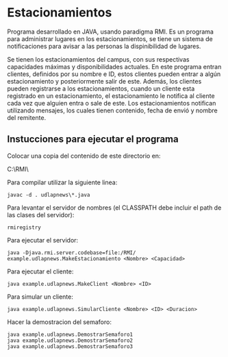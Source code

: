 # Estacionamientos
Programa desarrollado en JAVA, usando paradigma RMI. Es un programa para administrar lugares en los estacionamientos, se tiene un sistema de notificaciones para avisar a las personas la dispinibilidad de lugares.


Se tienen los estacionamientos del campus, con sus respectivas capacidades máximas y disponibilidades actuales. En este programa entran clientes, definidos por su nombre e ID, estos clientes pueden entrar a algún estacionamiento y posteriormente salir de este. Además, los clientes pueden registrarse a los estacionamientos, cuando un cliente esta registrado en un estacionamiento, el estacionamiento le notifica al cliente cada vez que alguien entra o sale de este. Los estacionamientos notifican utilizando mensajes, los cuales tienen contenido, fecha de envió y nombre del remitente.


## Instucciones para ejecutar el programa


Colocar una copia del contenido de este directorio en:

C:\RMI\

Para compilar utilizar la siguiente linea:

	javac -d . udlapnews\*.java

Para levantar el servidor de nombres (el CLASSPATH debe incluir el path de las clases del servidor):

	rmiregistry

Para ejecutar el servidor:

	java -Djava.rmi.server.codebase=file:/RMI/ example.udlapnews.MakeEstacionamiento <Nombre> <Capacidad>

Para ejecutar el cliente:

	java example.udlapnews.MakeClient <Nombre> <ID>

Para simular un cliente:

	java example.udlapnews.SimularCliente <Nombre> <ID> <Duracion>

Hacer la demostracion del semaforo:

	java example.udlapnews.DemostrarSemaforo1
	java example.udlapnews.DemostrarSemaforo2
	java example.udlapnews.DemostrarSemaforo3

